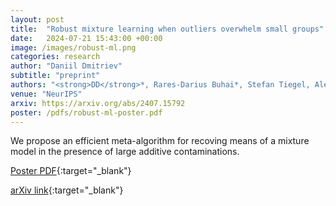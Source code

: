 ```yaml
---
layout: post
title:  "Robust mixture learning when outliers overwhelm small groups"
date:   2024-07-21 15:43:00 +00:00
image: /images/robust-ml.png
categories: research
author: "Daniil Dmitriev"
subtitle: "preprint"
authors: "<strong>DD</strong>*, Rares-Darius Buhai*, Stefan Tiegel, Alexander Wolters, Gleb Novikov, Amartya Sanyal, <br> David Steurer, Fanny Yang"
venue: "NeurIPS"
arxiv: https://arxiv.org/abs/2407.15792
poster: /pdfs/robust-ml-poster.pdf
---
```


We propose an efficient meta-algorithm for recoving means of a mixture model in the presence of large additive contaminations.

[Poster PDF](/pdfs/robust-ml-poster.pdf){:target="_blank"}

<!-- [ACM Citation](http://dl.acm.org/citation.cfm?id=2448232){:target="_blank"} -->

[arXiv link](https://arxiv.org/abs/2407.15792){:target="_blank"}
